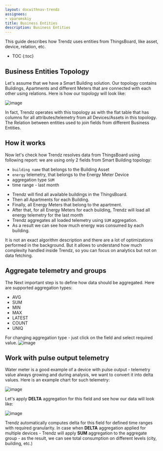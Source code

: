 ```yaml
---
layout: docwithnav-trendz
assignees:
- vparomskiy
title: Business Entities
description: Business Entities 
---
```


This guide describes how Trendz uses entities from ThingsBoard, like asset, device, relation, etc.

* TOC
{:toc}

## Business Entities Topology
Let's assume that we have a Smart Building solution. Our topology contains Buildings, Apartments and different Meters that are connected with each other using relations.
Here is how our topology will look like:

![image](https://img.thingsboard.io/reference/pe-demo/smart-metering-model.svg)


In fact, Trendz operates with this topology as with the flat table that has columns for all attributes/telemetry from all Devices/Assets in this topology.
The Relation between entities used to join fields from different Business Entities.

## How it works

Now let's check how Trendz resolves data from ThingsBoard using following report: we are using only 2 fields from Smart Building topology: 

- `building name` that belongs to the Building Asset
- `energy` telemetry, that belongs to the Energy Meter Device
- aggregation type `SUM`
- time range - last month


* Trendz will find all available buildings in the ThingsBoard. 
* Then all Apartments for each Building.
* Finally, all Energy Meters that belong to the apartment.
* After that, for all Energy Meters for each building, Trendz will load all energy telemetry for the last month 
* Trendz aggregates all loaded telemetry using `SUM` aggregation. 
* As a result we can see how much energy was consumed by each building.

It is not an exact algorithm description and there are a lot of optimizations performed in the background. But it allows to understand how much complexity handled inside Trendz, so you can focus on analytics but not on data fetching.

## Aggregate telemetry and groups
The Next important step is to define how data should be aggregated. Here are supported aggregation types:
* AVG
* SUM
* MIN
* MAX
* LATEST
* COUNT
* UNIQ

For changing aggregation type - just click on the field and select required value.
![image](https://img.thingsboard.io/trendz/field-aggregation.png)


## Work with pulse output telemetry
Water meter is a good example of a device with pulse output - telemetry value always growing and during analysis, we want to convert it into delta values.
Here is an example chart for such telemetry:

![image](https://img.thingsboard.io/trendz/pulse-before.png)

Let's apply **DELTA** aggregation for this field and see how our data will look like:

![image](https://img.thingsboard.io/trendz/pulse-after.png)

Trendz automatically computes delta for this field for defined time ranges with required granularity.
In case when **DELTA** aggregation applied for multiple devices - Trendz will apply **SUM** aggregation to the aggregate group - as the result, we can see total consumption on different levels (city, building, etc.)
